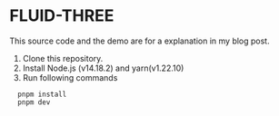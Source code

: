 # FLUID-THREE

This source code and the demo are for a explanation in my blog post.

1. Clone this repository.
2. Install Node.js (v14.18.2) and yarn(v1.22.10)
3. Run following commands
```
  pnpm install  
  pnpm dev
```